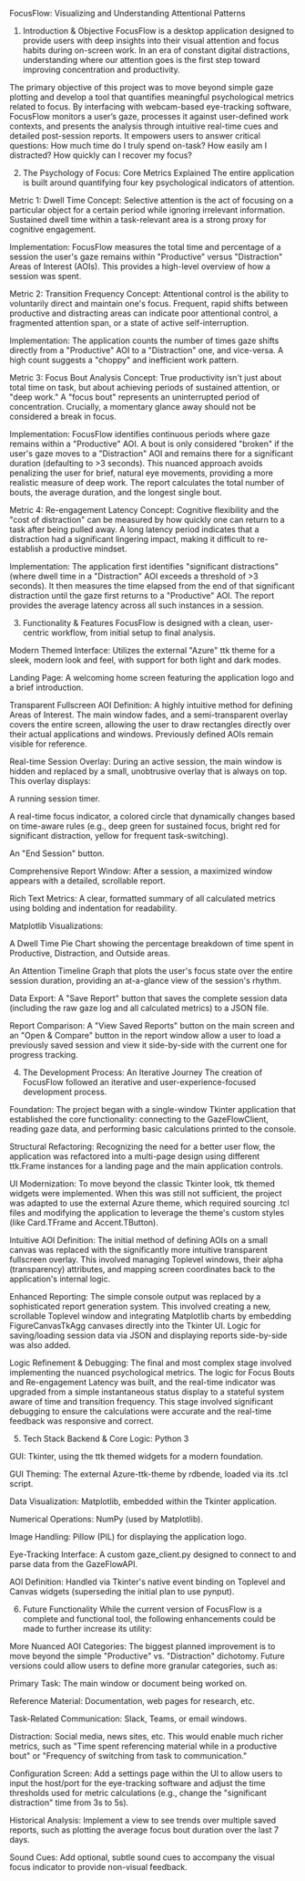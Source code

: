 FocusFlow: Visualizing and Understanding Attentional Patterns
1. Introduction & Objective
FocusFlow is a desktop application designed to provide users with deep insights into their visual attention and focus habits during on-screen work. In an era of constant digital distractions, understanding where our attention goes is the first step toward improving concentration and productivity.

The primary objective of this project was to move beyond simple gaze plotting and develop a tool that quantifies meaningful psychological metrics related to focus. By interfacing with webcam-based eye-tracking software, FocusFlow monitors a user’s gaze, processes it against user-defined work contexts, and presents the analysis through intuitive real-time cues and detailed post-session reports. It empowers users to answer critical questions: How much time do I truly spend on-task? How easily am I distracted? How quickly can I recover my focus?

2. The Psychology of Focus: Core Metrics Explained
The entire application is built around quantifying four key psychological indicators of attention.

Metric 1: Dwell Time
Concept: Selective attention is the act of focusing on a particular object for a certain period while ignoring irrelevant information. Sustained dwell time within a task-relevant area is a strong proxy for cognitive engagement.

Implementation: FocusFlow measures the total time and percentage of a session the user's gaze remains within "Productive" versus "Distraction" Areas of Interest (AOIs). This provides a high-level overview of how a session was spent.

Metric 2: Transition Frequency
Concept: Attentional control is the ability to voluntarily direct and maintain one's focus. Frequent, rapid shifts between productive and distracting areas can indicate poor attentional control, a fragmented attention span, or a state of active self-interruption.

Implementation: The application counts the number of times gaze shifts directly from a "Productive" AOI to a "Distraction" one, and vice-versa. A high count suggests a "choppy" and inefficient work pattern.

Metric 3: Focus Bout Analysis
Concept: True productivity isn't just about total time on task, but about achieving periods of sustained attention, or "deep work." A "focus bout" represents an uninterrupted period of concentration. Crucially, a momentary glance away should not be considered a break in focus.

Implementation: FocusFlow identifies continuous periods where gaze remains within a "Productive" AOI. A bout is only considered "broken" if the user's gaze moves to a "Distraction" AOI and remains there for a significant duration (defaulting to >3 seconds). This nuanced approach avoids penalizing the user for brief, natural eye movements, providing a more realistic measure of deep work. The report calculates the total number of bouts, the average duration, and the longest single bout.

Metric 4: Re-engagement Latency
Concept: Cognitive flexibility and the "cost of distraction" can be measured by how quickly one can return to a task after being pulled away. A long latency period indicates that a distraction had a significant lingering impact, making it difficult to re-establish a productive mindset.

Implementation: The application first identifies "significant distractions" (where dwell time in a "Distraction" AOI exceeds a threshold of >3 seconds). It then measures the time elapsed from the end of that significant distraction until the gaze first returns to a "Productive" AOI. The report provides the average latency across all such instances in a session.

3. Functionality & Features
FocusFlow is designed with a clean, user-centric workflow, from initial setup to final analysis.

Modern Themed Interface: Utilizes the external "Azure" ttk theme for a sleek, modern look and feel, with support for both light and dark modes.

Landing Page: A welcoming home screen featuring the application logo and a brief introduction.

Transparent Fullscreen AOI Definition: A highly intuitive method for defining Areas of Interest. The main window fades, and a semi-transparent overlay covers the entire screen, allowing the user to draw rectangles directly over their actual applications and windows. Previously defined AOIs remain visible for reference.

Real-time Session Overlay: During an active session, the main window is hidden and replaced by a small, unobtrusive overlay that is always on top. This overlay displays:

A running session timer.

A real-time focus indicator, a colored circle that dynamically changes based on time-aware rules (e.g., deep green for sustained focus, bright red for significant distraction, yellow for frequent task-switching).

An "End Session" button.

Comprehensive Report Window: After a session, a maximized window appears with a detailed, scrollable report.

Rich Text Metrics: A clear, formatted summary of all calculated metrics using bolding and indentation for readability.

Matplotlib Visualizations:

A Dwell Time Pie Chart showing the percentage breakdown of time spent in Productive, Distraction, and Outside areas.

An Attention Timeline Graph that plots the user's focus state over the entire session duration, providing an at-a-glance view of the session's rhythm.

Data Export: A "Save Report" button that saves the complete session data (including the raw gaze log and all calculated metrics) to a JSON file.

Report Comparison: A "View Saved Reports" button on the main screen and an "Open & Compare" button in the report window allow a user to load a previously saved session and view it side-by-side with the current one for progress tracking.

4. The Development Process: An Iterative Journey
The creation of FocusFlow followed an iterative and user-experience-focused development process.

Foundation: The project began with a single-window Tkinter application that established the core functionality: connecting to the GazeFlowClient, reading gaze data, and performing basic calculations printed to the console.

Structural Refactoring: Recognizing the need for a better user flow, the application was refactored into a multi-page design using different ttk.Frame instances for a landing page and the main application controls.

UI Modernization: To move beyond the classic Tkinter look, ttk themed widgets were implemented. When this was still not sufficient, the project was adapted to use the external Azure theme, which required sourcing .tcl files and modifying the application to leverage the theme's custom styles (like Card.TFrame and Accent.TButton).

Intuitive AOI Definition: The initial method of defining AOIs on a small canvas was replaced with the significantly more intuitive transparent fullscreen overlay. This involved managing Toplevel windows, their alpha (transparency) attributes, and mapping screen coordinates back to the application's internal logic.

Enhanced Reporting: The simple console output was replaced by a sophisticated report generation system. This involved creating a new, scrollable Toplevel window and integrating Matplotlib charts by embedding FigureCanvasTkAgg canvases directly into the Tkinter UI. Logic for saving/loading session data via JSON and displaying reports side-by-side was also added.

Logic Refinement & Debugging: The final and most complex stage involved implementing the nuanced psychological metrics. The logic for Focus Bouts and Re-engagement Latency was built, and the real-time indicator was upgraded from a simple instantaneous status display to a stateful system aware of time and transition frequency. This stage involved significant debugging to ensure the calculations were accurate and the real-time feedback was responsive and correct.

5. Tech Stack
Backend & Core Logic: Python 3

GUI: Tkinter, using the ttk themed widgets for a modern foundation.

GUI Theming: The external Azure-ttk-theme by rdbende, loaded via its .tcl script.

Data Visualization: Matplotlib, embedded within the Tkinter application.

Numerical Operations: NumPy (used by Matplotlib).

Image Handling: Pillow (PIL) for displaying the application logo.

Eye-Tracking Interface: A custom gaze_client.py designed to connect to and parse data from the GazeFlowAPI.

AOI Definition: Handled via Tkinter's native event binding on Toplevel and Canvas widgets (superseding the initial plan to use pynput).

6. Future Functionality
While the current version of FocusFlow is a complete and functional tool, the following enhancements could be made to further increase its utility:

More Nuanced AOI Categories: The biggest planned improvement is to move beyond the simple "Productive" vs. "Distraction" dichotomy. Future versions could allow users to define more granular categories, such as:

Primary Task: The main window or document being worked on.

Reference Material: Documentation, web pages for research, etc.

Task-Related Communication: Slack, Teams, or email windows.

Distraction: Social media, news sites, etc.
This would enable much richer metrics, such as "Time spent referencing material while in a productive bout" or "Frequency of switching from task to communication."

Configuration Screen: Add a settings page within the UI to allow users to input the host/port for the eye-tracking software and adjust the time thresholds used for metric calculations (e.g., change the "significant distraction" time from 3s to 5s).

Historical Analysis: Implement a view to see trends over multiple saved reports, such as plotting the average focus bout duration over the last 7 days.

Sound Cues: Add optional, subtle sound cues to accompany the visual focus indicator to provide non-visual feedback.